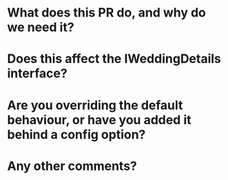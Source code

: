 # What does this PR do, and why do we need it?
<!-- Explain the problem that this PR aims to solve, and how it solves it. Screenshots should be provided for frontend changes. -->

# Does this affect the IWeddingDetails interface?
<!-- Users who have forked this repository will need to manually add the missing data to their own implementation, so avoid changing this unless it is necessary -->

# Are you overriding the default behaviour, or have you added it behind a config option?
<!-- Only override the default behaviour if you're sure it's definitely better than the old one. Otherwise, support both behaviours by using an option in WebsiteConfig -->

# Any other comments?
<!-- Please specify anything interesting about your implementation, other solutions you considered etc. -->
